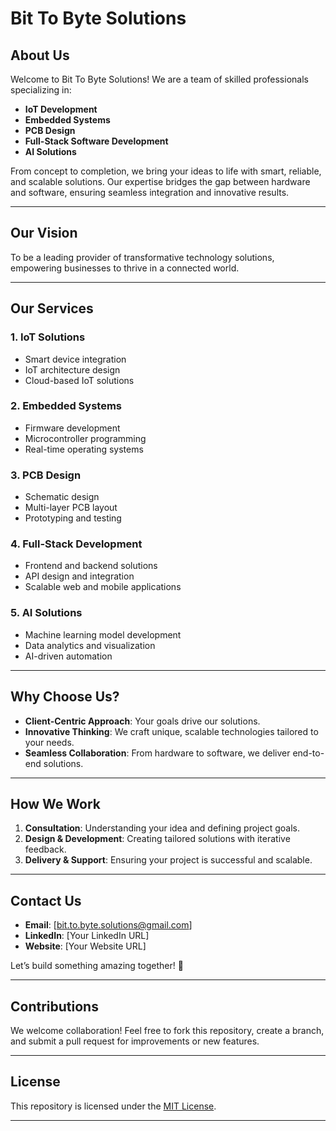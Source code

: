 # **Bit To Byte Solutions**  

## **About Us**  
Welcome to Bit To Byte Solutions! We are a team of skilled professionals specializing in:  
- **IoT Development**  
- **Embedded Systems**  
- **PCB Design**  
- **Full-Stack Software Development**  
- **AI Solutions**  

From concept to completion, we bring your ideas to life with smart, reliable, and scalable solutions. Our expertise bridges the gap between hardware and software, ensuring seamless integration and innovative results.  

---

## **Our Vision**  
To be a leading provider of transformative technology solutions, empowering businesses to thrive in a connected world.  

---

## **Our Services**  
### **1. IoT Solutions**  
- Smart device integration  
- IoT architecture design  
- Cloud-based IoT solutions  

### **2. Embedded Systems**  
- Firmware development  
- Microcontroller programming  
- Real-time operating systems  

### **3. PCB Design**  
- Schematic design  
- Multi-layer PCB layout  
- Prototyping and testing  

### **4. Full-Stack Development**  
- Frontend and backend solutions  
- API design and integration  
- Scalable web and mobile applications  

### **5. AI Solutions**  
- Machine learning model development  
- Data analytics and visualization  
- AI-driven automation  

---

## **Why Choose Us?**  
- **Client-Centric Approach**: Your goals drive our solutions.  
- **Innovative Thinking**: We craft unique, scalable technologies tailored to your needs.  
- **Seamless Collaboration**: From hardware to software, we deliver end-to-end solutions.  

---

## **How We Work**  
1. **Consultation**: Understanding your idea and defining project goals.  
2. **Design & Development**: Creating tailored solutions with iterative feedback.  
3. **Delivery & Support**: Ensuring your project is successful and scalable.  

---

## **Contact Us**  
- **Email**: [bit.to.byte.solutions@gmail.com]  
- **LinkedIn**: [Your LinkedIn URL]  
- **Website**: [Your Website URL]  

Let’s build something amazing together! 🚀  

---  

## **Contributions**  
We welcome collaboration! Feel free to fork this repository, create a branch, and submit a pull request for improvements or new features.  

---

## **License**  
This repository is licensed under the [MIT License](LICENSE).  

---  
